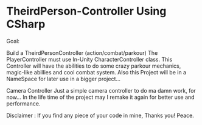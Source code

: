 # TheirdPerson-Controller Using CSharp

Goal: 

Build a TheirdPersonController (action/combat/parkour)
      The PlayerController must use In-Unity CharacterController class.
      This Controller will have the abilities to do some crazy parkour mechanics, magic-like abillies and cool combat system.
      Also this Project will be in a NameSpace for later use in a bigger project...
  
Camera Controller
      Just a simple camera controller to do ma damn work, for now...
      In the life time of the project may I remake it again for better use and performance.


Disclaimer : 
   If you find any piece of your code in mine, Thanks you!
   Peace.
